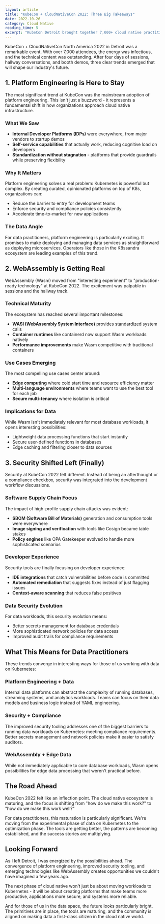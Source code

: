```yaml
---
layout: article
title: "KubeCon + CloudNativeCon 2022: Three Big Takeaways"
date: 2022-10-26
category: Cloud Native
reading_time: 5
excerpt: "KubeCon Detroit brought together 7,000+ cloud native practitioners. Here are the three trends that will shape the future of our industry."
---
```


KubeCon + CloudNativeCon North America 2022 in Detroit was a remarkable event. With over 7,000 attendees, the energy was infectious, and the technical content was outstanding. After four days of sessions, hallway conversations, and booth demos, three clear trends emerged that will shape our industry's future.

## 1. Platform Engineering is Here to Stay

The most significant trend at KubeCon was the mainstream adoption of platform engineering. This isn't just a buzzword - it represents a fundamental shift in how organizations approach cloud native infrastructure.

### What We Saw

- **Internal Developer Platforms (IDPs)** were everywhere, from major vendors to startup demos
- **Self-service capabilities** that actually work, reducing cognitive load on developers
- **Standardization without stagnation** - platforms that provide guardrails while preserving flexibility

### Why It Matters

Platform engineering solves a real problem: Kubernetes is powerful but complex. By creating curated, opinionated platforms on top of K8s, organizations can:
- Reduce the barrier to entry for development teams
- Enforce security and compliance policies consistently
- Accelerate time-to-market for new applications

### The Data Angle

For data practitioners, platform engineering is particularly exciting. It promises to make deploying and managing data services as straightforward as deploying microservices. Operators like those in the K8ssandra ecosystem are leading examples of this trend.

## 2. WebAssembly is Getting Real

WebAssembly (Wasm) moved from "interesting experiment" to "production-ready technology" at KubeCon 2022. The excitement was palpable in sessions and the hallway track.

### Technical Maturity

The ecosystem has reached several important milestones:
- **WASI (WebAssembly System Interface)** provides standardized system calls
- **Container runtimes** like containerd now support Wasm workloads natively
- **Performance improvements** make Wasm competitive with traditional containers

### Use Cases Emerging

The most compelling use cases center around:
- **Edge computing** where cold start time and resource efficiency matter
- **Multi-language environments** where teams want to use the best tool for each job
- **Secure multi-tenancy** where isolation is critical

### Implications for Data

While Wasm isn't immediately relevant for most database workloads, it opens interesting possibilities:
- Lightweight data processing functions that start instantly
- Secure user-defined functions in databases
- Edge caching and filtering closer to data sources

## 3. Security Shifted Left (Finally)

Security at KubeCon 2022 felt different. Instead of being an afterthought or a compliance checkbox, security was integrated into the development workflow discussions.

### Software Supply Chain Focus

The impact of high-profile supply chain attacks was evident:
- **SBOM (Software Bill of Materials)** generation and consumption tools were everywhere
- **Image signing and verification** with tools like Cosign became table stakes
- **Policy engines** like OPA Gatekeeper evolved to handle more sophisticated scenarios

### Developer Experience

Security tools are finally focusing on developer experience:
- **IDE integrations** that catch vulnerabilities before code is committed
- **Automated remediation** that suggests fixes instead of just flagging issues
- **Context-aware scanning** that reduces false positives

### Data Security Evolution

For data workloads, this security evolution means:
- Better secrets management for database credentials
- More sophisticated network policies for data access
- Improved audit trails for compliance requirements

## What This Means for Data Practitioners

These trends converge in interesting ways for those of us working with data on Kubernetes:

### Platform Engineering + Data
Internal data platforms can abstract the complexity of running databases, streaming systems, and analytics workloads. Teams can focus on their data models and business logic instead of YAML engineering.

### Security + Compliance
The improved security tooling addresses one of the biggest barriers to running data workloads on Kubernetes: meeting compliance requirements. Better secrets management and network policies make it easier to satisfy auditors.

### WebAssembly + Edge Data
While not immediately applicable to core database workloads, Wasm opens possibilities for edge data processing that weren't practical before.

## The Road Ahead

KubeCon 2022 felt like an inflection point. The cloud native ecosystem is maturing, and the focus is shifting from "how do we make this work?" to "how do we make this work well?"

For data practitioners, this maturation is particularly significant. We're moving from the experimental phase of data on Kubernetes to the optimization phase. The tools are getting better, the patterns are becoming established, and the success stories are multiplying.

## Looking Forward

As I left Detroit, I was energized by the possibilities ahead. The convergence of platform engineering, improved security tooling, and emerging technologies like WebAssembly creates opportunities we couldn't have imagined a few years ago.

The next phase of cloud native won't just be about moving workloads to Kubernetes - it will be about creating platforms that make teams more productive, applications more secure, and systems more reliable.

And for those of us in the data space, the future looks particularly bright. The primitives are in place, the tools are maturing, and the community is aligned on making data a first-class citizen in the cloud native world.